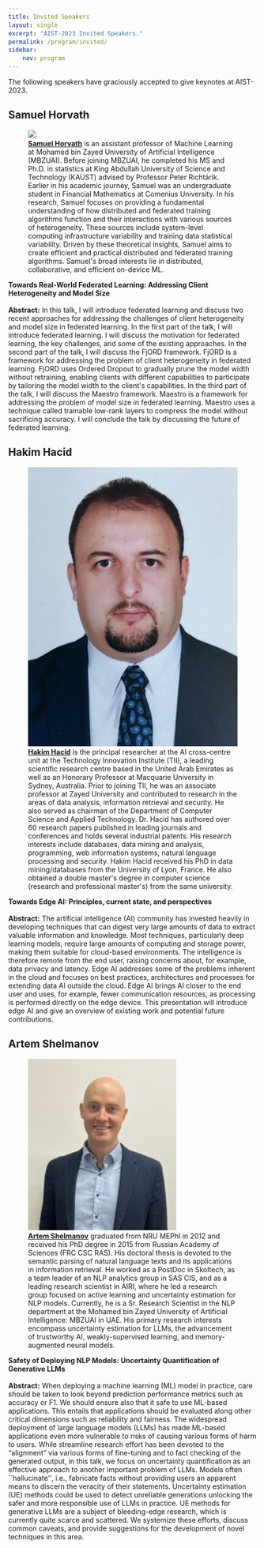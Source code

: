```yaml
---
title: Invited Speakers
layout: single
excerpt: "AIST-2023 Invited Speakers."
permalink: /program/invited/
sidebar: 
    nav: program
---
```


The following speakers have graciously accepted to give keynotes at AIST-2023.<br>

 
## Samuel Horvath

<figure>
  <a href="https://mbzuai.ac.ae/study/faculty/samuel-horvath/"><img length="100" src="/assets/images/sam_headshot.jpeg"></a>
  <figcaption><strong><a href="https://mbzuai.ac.ae/study/faculty/samuel-horvath/">Samuel Horvath</a></strong> is an assistant professor of Machine Learning at Mohamed bin Zayed University of Artificial Intelligence (MBZUAI). Before joining MBZUAI, he completed his MS and Ph.D. in statistics at King Abdullah University of Science and Technology (KAUST) advised by Professor Peter Richtárik. Earlier in his academic journey, Samuel was an undergraduate student in Financial Mathematics at Comenius University.
In his research, Samuel focuses on providing a fundamental understanding of how distributed and federated training algorithms function and their interactions with various sources of heterogeneity. These sources include system-level computing infrastructure variability and training data statistical variability. Driven by these theoretical insights, Samuel aims to create efficient and practical distributed and federated training algorithms.
Samuel's broad interests lie in distributed, collaborative, and efficient on-device ML.
</figcaption>
</figure>

<b>Towards Real-World Federated Learning: Addressing Client Heterogeneity and Model Size</b> <br/> <br/>
<b>Abstract:</b> In this talk, I will introduce federated learning and discuss two recent approaches for addressing the challenges of client heterogeneity and model size in federated learning.
In the first part of the talk, I will introduce federated learning. I will discuss the motivation for federated learning, the key challenges, and some of the existing approaches.
In the second part of the talk, I will discuss the FjORD framework. FjORD is a framework for addressing the problem of client heterogeneity in federated learning. FjORD uses Ordered Dropout to gradually prune the model width without retraining, enabling clients with different capabilities to participate by tailoring the model width to the client's capabilities.
In the third part of the talk, I will discuss the Maestro framework. Maestro is a framework for addressing the problem of model size in federated learning. Maestro uses a technique called trainable low-rank layers to compress the model without sacrificing accuracy.
I will conclude the talk by discussing the future of federated learning.

## Hakim Hacid
<figure>
  <a href="https://scholar.google.ae/citations?user=62FX_zEAAAAJ&hl=en"><img length="100" src="/assets/images/hakim.jpg"></a>
  <figcaption><strong><a href="https://scholar.google.ae/citations?user=62FX_zEAAAAJ&hl=en">Hakim Hacid</a></strong> is the principal researcher at the AI cross-centre unit at the Technology Innovation Institute (TII), a leading scientific research centre based in the United Arab Emirates as well as an Honorary Professor at Macquarie University in Sydney, Australia. Prior to joining TII, he was an associate professor at Zayed University and contributed to research in the areas of data analysis, information retrieval and security. He also served as chairman of the Department of Computer Science and Applied Technology. Dr. Hacid has authored over 60 research papers published in leading journals and conferences and holds several industrial patents. His research interests include databases, data mining and analysis, programming, web information systems, natural language processing and security. Hakim Hacid received his PhD in data mining/databases from the University of Lyon, France. He also obtained a double master's degree in computer science (research and professional master's) from the same university.</figcaption>
</figure>

<b>Towards Edge AI: Principles, current state, and perspectives</b> <br/> <br/>
<b>Abstract:</b> The artificial intelligence (AI) community has invested heavily in developing techniques that can digest very large amounts of data to extract valuable information and knowledge. Most techniques, particularly deep learning models, require large amounts of computing and storage power, making them suitable for cloud-based environments. The intelligence is therefore remote from the end user, raising concerns about, for example, data privacy and latency. Edge AI addresses some of the problems inherent in the cloud and focuses on best practices, architectures and processes for extending data AI outside the cloud. Edge AI brings AI closer to the end user and uses, for example, fewer communication resources, as processing is performed directly on the edge device. This presentation will introduce edge AI and give an overview of existing work and potential future contributions.


## Artem Shelmanov

<figure>
  <a href="https://scholar.google.com/citations?user=-zFR1g0AAAAJ&hl"><img width="300" src="/assets/images/artem.jpg"></a>
  <figcaption><strong><a href="https://scholar.google.com/citations?user=-zFR1g0AAAAJ&hl">Artem Shelmanov</a></strong> graduated from NRU MEPhI in 2012 and received his PhD degree in 2015 from Russian Academy of Sciences (FRC CSC RAS). His doctoral thesis is devoted to the semantic parsing of natural language texts and its applications in information retrieval.
He worked as a PostDoc in Skoltech, as a team leader of an NLP analytics group in SAS CIS, and as a leading research scientist in AIRI, where he led a research group focused on active learning and uncertainty estimation for NLP models. Currently, he is a Sr. Research Scientist in the NLP department at the Mohamed bin Zayed University of Artificial Intelligence: MBZUAI in UAE. 
His primary research interests encompass uncertainty estimation for LLMs, the advancement of trustworthy AI, weakly-supervised learning, and memory-augmented neural models.</figcaption>
</figure>

<b>Safety of Deploying NLP Models: Uncertainty Quantification of Generative LLMs</b> <br/> <br/>
<b>Abstract:</b> When deploying a machine learning (ML) model in practice, care should be taken to look beyond prediction performance metrics such as accuracy or F1. We should ensure also that it safe to use ML-based applications. This entails that applications should be evaluated along other critical dimensions such as reliability and fairness. The widespread deployment of large language models (LLMs) has made ML-based applications even more vulnerable to risks of causing various forms of harm to users. While streamline research effort has been devoted to the “alignment” via various forms of fine-tuning and to fact checking of the generated output, in this talk, we focus on uncertainty quantification as an effective approach to another important problem of LLMs. Models often ``hallucinate'', i.e., fabricate facts without providing users an apparent means to discern the veracity of their statements. Uncertainty estimation (UE) methods could be used to detect unreliable generations unlocking the safer and more responsible use of LLMs in practice. UE methods for generative LLMs are a subject of bleeding-edge research, which is currently quite scarce and scattered. We systemize these efforts, discuss common caveats, and provide suggestions for the development of novel techniques in this area.
